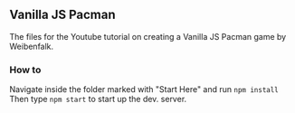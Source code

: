 ## Vanilla JS Pacman

The files for the Youtube tutorial on creating a Vanilla JS Pacman game by Weibenfalk.

### How to

Navigate inside the folder marked with "Start Here" and run ```npm install```
Then type ```npm start``` to start up the dev. server. 
